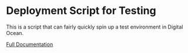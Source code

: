 # Deployment Script for Testing

This is a script that can fairly quickly spin up a test environment in Digital Ocean.

[Full Documentation](../../docs/quick-start.md)